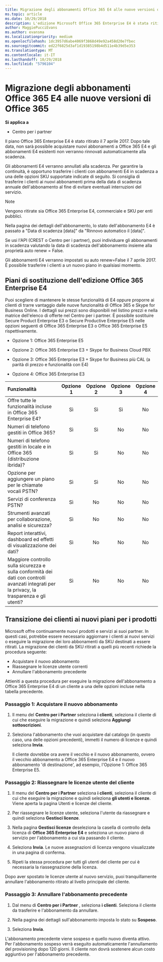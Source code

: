 ```yaml
---
title: Migrazione degli abbonamenti Office 365 E4 alle nuove versioni di Office 365 | Centro per i partner
ms.topic: article
ms.date: 10/29/2018
description: L'edizione Microsoft Office 365 Enterprise E4 è stata ritirata il 7 aprile 2017. Scopri come eseguire la migrazione degli abbonamenti del cliente alle nuove versioni di Office 365.
author: MaggiePucciEvans
ms.author: evansma
ms.localizationpriority: medium
ms.openlocfilehash: 1dc3957d6abe4069f3868d49e92a458d20e7fbec
ms.sourcegitcommit: ed22f6825d3af1d19385198b4d511e4b39d5e353
ms.translationtype: MT
ms.contentlocale: it-IT
ms.lasthandoff: 10/29/2018
ms.locfileid: "5796104"
---
```

# <a name="migrate-office-365-e4-subscriptions-to-newer-office-365-versions"></a>Migrazione degli abbonamenti Office 365 E4 alle nuove versioni di Office 365

**Si applica a**

-  Centro per i partner

Il piano Office 365 Enterprise E4 è stato ritirato il 7 aprile 2017. Dopo tale data, non sarà possibile acquistare nuovi abbonamenti a Office 365 E4 e gli abbonamenti E4 esistenti non verranno rinnovati automaticamente alla scadenza.

Gli abbonamenti E4 verranno annullati alla scadenza. Per garantire la continuità, è opportuno trasferire i clienti con abbonamenti E4 in scadenza a una delle opzioni SKU supportate indicate di seguito. Si consiglia di trasferire i clienti ai nuovi abbonamenti prima della data di scadenza annuale dell'abbonamento al fine di evitare eventuali interruzioni del servizio. 

> [!NOTE]  
>  Vengono ritirate sia Office 365 Enterprise E4, commerciale e SKU per enti pubblici.
 
Nella pagina dei dettagli dell'abbonamento, lo stato dell'abbonamento E4 è passato a "Data di scadenza [data]" da "Rinnovo automatico il [data]". 

Se usi l'API (CREST o Centro per i partner), puoi individuare gli abbonamenti in scadenza valutando la data di scadenza dell'abbonamento insieme alla proprietà auto renew = False. 

Gli abbonamenti E4 verranno impostati su auto renew=False il 7 aprile 2017. È possibile trasferire i clienti a un nuovo piano in qualsiasi momento. 

## <a name="office-365-enterprise-e4-edition-replacement-plans"></a>Piani di sostituzione dell'edizione Office 365 Enterprise E4

Puoi scegliere di mantenere le stesse funzionalità di E4 oppure proporre ai clienti di trarre vantaggio dalle nuove funzionalità di Office 365 e Skype for Business Online. I dettagli sui prezzi sono disponibili nel listino prezzi e nella matrice dell'elenco di offerte nel Centro per i partner. È possibile sostituire Secure Product Enterprise E3 o Secure Productive Enterprise E5 nelle opzioni seguenti di Office 365 Enterprise E3 o Office 365 Enterprise E5 rispettivamente.

- Opzione 1: Office 365 Enterprise E5

- Opzione 2: Office 365 Enterprise E3 + Skype for Business Cloud PBX

- Opzione 3: Office 365 Enterprise E3 + Skype for Business più CAL (a parità di prezzo e funzionalità con E4)

- Opzione 4: Office 365 Enterprise E3


| Funzionalità | Opzione 1 | Opzione 2 | Opzione 3 | Opzione 4 |
| :---    | :------: |   :---:  |   :---:  |   :---:  |
| Offre tutte le funzionalità incluse in Office 365 Enterprise E4? | Sì | Sì | Sì | No |
| Numeri di telefono gestiti in Office 365? | Sì | Sì | No | No |
| Numeri di telefono gestiti in locale e in Office 365 (distribuzione ibrida)? | Sì | Sì | No | No |
| Opzione per aggiungere un piano per le chiamate vocali PSTN? | Sì | Sì | No | No |
| Servizi di conferenza PSTN? | Sì | No | No | No |
| Strumenti avanzati per collaborazione, analisi e sicurezza? | Sì | No | No | No |
| Report interattivi, dashboard ed effetti di visualizzazione dei dati? | Sì | No | No | No | 
| Maggiore controllo sulla sicurezza e sulla conformità dei dati con controlli avanzati integrati per la privacy, la trasparenza e gli utenti? | Sì | No | No | No | 

## <a name="transition-customers-to-new-product-plans"></a>Transizione dei clienti ai nuovi piani per i prodotti

Microsoft offre continuamente nuovi prodotti e servizi ai suoi partner. In questi casi, potrebbe essere necessario aggiornare i clienti ai nuovi servizi o eseguire la migrazione dei loro abbonamenti da SKU destinati a essere ritirati. La migrazione dei clienti da SKU ritirati a quelli più recenti richiede la procedura seguente:

-   Acquistare il nuovo abbonamento
-   Riassegnare le licenze utente correnti
-   Annullare l'abbonamento precedente

Attieniti a questa procedura per eseguire la migrazione dell'abbonamento a Office 365 Enterprise E4 di un cliente a una delle opzioni incluse nella tabella precedente.

### <a name="step-1---purchase-the-new-subscription"></a>Passaggio 1: Acquistare il nuovo abbonamento

1. Il menu del **Centro per i Partner** seleziona **i clienti**, seleziona il cliente di cui che eseguire la migrazione e quindi seleziona **Aggiungi sottoscrizioni**.

2. Seleziona l'abbonamento che vuoi acquistare dal catalogo (in questo caso, una delle opzioni precedenti), immetti il numero di licenze e quindi seleziona **Invia**.

   Il cliente dovrebbe ora avere il vecchio e il nuovo abbonamento, ovvero il vecchio abbonamento a Office 365 Enterprise E4 e il nuovo abbonamento 'di destinazione', ad esempio, l'Opzione 1: Office 365 Enterprise E5.

### <a name="step-2---reassign-the-customers-users-licenses"></a>Passaggio 2: Riassegnare le licenze utente del cliente

1. Il menu del **Centro per i Partner** seleziona **i clienti**, seleziona il cliente di cui che eseguire la migrazione e quindi seleziona **gli utenti e licenze**. Viene aperta la pagina Utenti e licenze del cliente.

2. Per riassegnare le licenze utente, seleziona l'utente da riassegnare e quindi seleziona **Gestisci licenze**.

3. Nella pagina **Gestisci licenze** deseleziona la casella di controllo della licenza di **Office 365 Enterprise E4** e seleziona un nuovo piano di servizio per l'abbonamento a cui sta passando il cliente.

4. Seleziona **Invia**. Le nuove assegnazioni di licenza vengono visualizzate in una pagina di conferma.

5. Ripeti la stessa procedura per tutti gli utenti del cliente per cui è necessaria la riassegnazione della licenza.

Dopo aver spostato le licenze utente al nuovo servizio, puoi tranquillamente annullare l'abbonamento ritirato al livello principale del cliente.

### <a name="step-3---cancel-the-old-subscription"></a>Passaggio 3: Annullare l'abbonamento precedente

1. Dal menu di **Centro per i Partner** , seleziona **i clienti**. Seleziona il cliente da trasferire e l'abbonamento da annullare.

2. Nella pagina dei dettagli sull'abbonamento imposta lo stato su **Sospeso**.

3. Seleziona **Invia**.

L'abbonamento precedente viene sospeso e quello nuovo diventa attivo. Per l'abbonamento sospeso verrà eseguito automaticamente l'annullamento del provisioning dopo 120 giorni. Il cliente non dovrà sostenere alcun costo aggiuntivo per l'abbonamento precedente.



 



